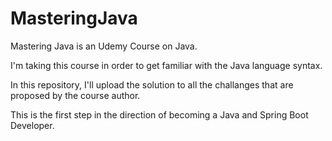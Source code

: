# MasteringJava

Mastering Java is an Udemy Course on Java.

I'm taking this course in order to get familiar with the Java language syntax.

In this repository, I'll upload the solution to all the challanges that are proposed by the course author.

This is the first step in the direction of becoming a Java and Spring Boot Developer.
